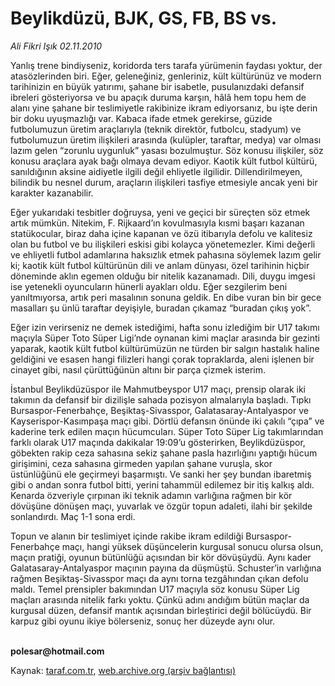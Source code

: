 # Beylikdüzü, BJK, GS, FB, BS vs.

*Ali Fikri Işık 02.11.2010*

<div class="yazi"><p>Yanlış trene bindiyseniz, koridorda ters tarafa yürümenin faydası yoktur, der atasözlerinden biri. Eğer, geleneğiniz, genleriniz, kült kültürünüz ve modern tarihinizin en büyük yatırımı, şahane bir isabetle, pusulanızdaki defansif ibreleri gösteriyorsa ve bu apaçık duruma karşın, hâlâ hem topu hem de alanı yine şahane bir teslimiyetle rakibinize ikram ediyorsanız, bu işte derin bir doku uyuşmazlığı var. Kabaca ifade etmek gerekirse, güzide futbolumuzun üretim araçlarıyla (teknik direktör, futbolcu, stadyum) ve futbolumuzun üretim ilişkileri arasında (kulüpler, taraftar, medya) var olması lazım gelen “zorunlu uygunluk” yasası bozulmuştur. Söz konusu ilişkiler, söz konusu araçlara ayak bağı olmaya devam ediyor. Kaotik kült futbol kültürü, sanıldığının aksine aidiyetle ilgili değil ehliyetle ilgilidir. Dillendirilmeyen, bilindik bu nesnel durum, araçların ilişkileri tasfiye etmesiyle ancak yeni bir karakter kazanabilir.</p>
<p>Eğer yukarıdaki tesbitler doğruysa, yeni ve geçici bir süreçten söz etmek artık mümkün. Nitekim, F. Rijkaard’ın kovulmasıyla kısmi başarı kazanan statükocular, biraz daha içine kapanan ve özü itibarıyla defolu ve kalitesiz olan bu futbol ve bu ilişkileri eskisi gibi kolayca yönetemezler. Kimi değerli ve ehliyetli futbol adamlarına haksızlık etmek pahasına söylemek lazım gelir ki; kaotik kült futbol kültürünün dili ve anlam dünyası, özel tarihinin hiçbir döneminde aklın egemen olduğu bir nitelik kazanamadı. Dili, duygu imgesi ise yetenekli oyuncuların hünerli ayakları oldu. Eğer sezgilerim beni yanıltmıyorsa, artık peri masalının sonuna geldik. En dibe vuran bin bir gece masalları şu ünlü taraftar deyişiyle, buradan çıkamaz “buradan çıkış yok”.</p>
<p>Eğer izin verirseniz ne demek istediğimi, hafta sonu izlediğim bir U17 takımı maçıyla Süper Toto Süper Ligi’nde oynanan kimi maçlar arasında bir gezinti yaparak, kaotik kült futbol kültürümüzün ne türden bir salgın hastalık haline geldiğini ve esasen hangi filizleri hangi çorak topraklarda, aleni işlenen bir cinayet gibi, nasıl çürüttüğünün altını bir parça çizmek isterim. </p>
<p>İstanbul Beylikdüzüspor ile Mahmutbeyspor U17 maçı, prensip olarak iki takımın da defansif bir dizilişle sahada pozisyon almalarıyla başladı. Tıpkı Bursaspor-Fenerbahçe, Beşiktaş-Sivasspor, Galatasaray-Antalyaspor ve Kayserispor-Kasımpaşa maçı gibi. Dörtlü defansın önünde iki çakılı “çıpa” ve kaderine terk edilen maçın hücumcuları. Süper Toto Süper Lig takımlarından farklı olarak U17 maçında dakikalar 19:09’u gösterirken, Beylikdüzüspor, göbekten rakip ceza sahasına sekiz şahane pasla hazırlığını yaptığı hücum girişimini, ceza sahasına girmeden yapılan şahane vuruşla, skor üstünlüğünü ele geçirmeyi başarmıştı. Ve sanki her şey bundan ibaretmiş gibi o andan sonra futbol bitti, yerini tahammül edilemez bir itiş kalkış aldı. Kenarda özveriyle çırpınan iki teknik adamın varlığına rağmen bir kör dövüşüne dönüşen maçı, yuvarlak ve özgür topun adaleti, ilahi bir şekilde sonlandırdı. Maç 1-1 sona erdi.</p>
<p>Topun ve alanın bir teslimiyet içinde rakibe ikram edildiği Bursaspor- Fenerbahçe maçı, hangi yüksek düşüncelerin kurgusal sonucu olursa olsun, maçın pratiği, oyunun bütünlüğü açısından bir kör dövüşüydü. Aynı kader Galatasaray-Antalyaspor maçının payına da düşmüştü. Schuster’in varlığına rağmen Beşiktaş-Sivasspor maçı da aynı torna tezgâhından çıkan defolu maldı. Temel prensipler bakımından U17 maçıyla söz konusu Süper Lig maçları arasında nitelik farkı yoktu. Çünkü adını andığım bütün maçlar da kurgusal düzen, defansif mantık açısından birleştirici değil bölücüydü. Bir karpuz gibi oyunu ikiye bölerseniz, sonuç her düzeyde aynı olur.</p>
<p><b><br/>polesar@hotmail.com</b><b><i></i></b></p></div>

Kaynak: [taraf.com.tr](http://www.taraf.com.tr:80/ali-fikri-isik/makale-beylikduzu-bjk-gs-fb-bs-vs.htm), [web.archive.org (arşiv bağlantısı)](http://web.archive.org/web/20101103184744/http://www.taraf.com.tr:80/ali-fikri-isik/makale-beylikduzu-bjk-gs-fb-bs-vs.htm)
